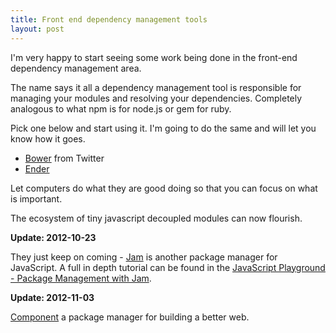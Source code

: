 ```yaml
---
title: Front end dependency management tools 
layout: post
---
```


I'm very happy to start seeing some work being done in the front-end dependency management area.

The name says it all a dependency management tool is responsible for managing your modules and resolving your dependencies. Completely analogous to what npm is for node.js or gem for ruby.

Pick one below and start using it. I'm going to do the same and will let you know how it goes.

- [Bower](http://twitter.github.com/bower/) from Twitter
- [Ender](http://ender.no.de/)

Let computers do what they are good doing so that you can focus on what is important.

The ecosystem of tiny javascript decoupled modules can now flourish.

**Update: 2012-10-23**

They just keep on coming - [Jam](http://jamjs.org/) is another package manager for JavaScript. A full in depth tutorial can be found in the [JavaScript Playground - Package Management with Jam](http://javascriptplayground.com/blog/2012/07/package-management-with-jam-js).

**Update: 2012-11-03**

[Component](https://github.com/component/component) a package manager for building a better web.
